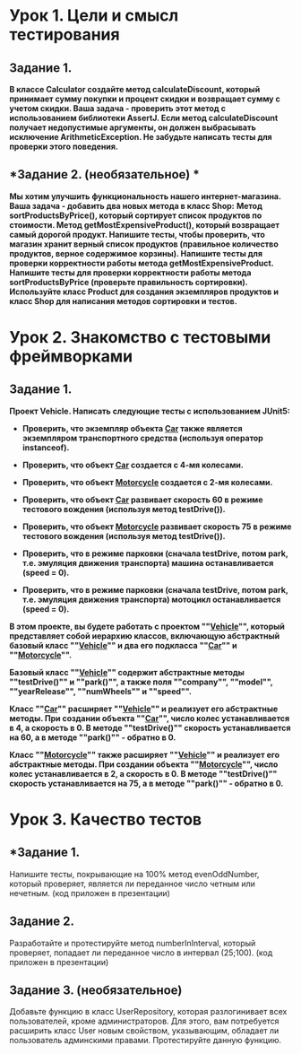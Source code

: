 # Урок 1. Цели и смысл тестирования

## Задание 1.
**В классе Calculator создайте метод calculateDiscount,
который принимает сумму покупки и процент скидки и возвращает сумму с учетом скидки.
Ваша задача - проверить этот метод с использованием библиотеки AssertJ.
Если метод calculateDiscount получает недопустимые аргументы, он должен выбрасывать
исключение ArithmeticException. Не забудьте написать тесты для проверки этого поведения.**

## *Задание 2. (необязательное) *
**Мы хотим улучшить функциональность нашего интернет-магазина. Ваша задача - добавить два новых
метода в класс Shop:**
**Метод sortProductsByPrice(), который сортирует список продуктов по стоимости.
Метод getMostExpensiveProduct(), который возвращает самый дорогой продукт.
Напишите тесты, чтобы проверить, что магазин хранит верный список
продуктов (правильное количество продуктов, верное содержимое корзины).
Напишите тесты для проверки корректности работы метода getMostExpensiveProduct.** 
**Напишите тесты для проверки корректности работы метода sortProductsByPrice (проверьте правильность сортировки).
Используйте класс Product для создания экземпляров продуктов и класс Shop для написания методов сортировки и тестов.**

# Урок 2. Знакомство с тестовыми фреймворками
## Задание 1.

**Проект Vehicle. Написать следующие тесты с использованием JUnit5:**

- **Проверить, что экземпляр объекта [Car](src/main/java/homework2/Car.java) также является экземпляром
транспортного средства (используя оператор instanceof).**

- **Проверить, что объект [Car](src/main/java/homework2/Car.java) создается с 4-мя колесами.**

- **Проверить, что объект [Motorcycle](src/main/java/homework2/Motorcycle.java) создается с 2-мя колесами.**

- **Проверить, что объект [Car](src/main/java/homework2/Car.java) развивает скорость 60 в режиме тестового
вождения (используя метод testDrive()).**

- **Проверить, что объект [Motorcycle](src/main/java/homework2/Motorcycle.java) развивает скорость 75 в режиме
тестового вождения (используя метод testDrive()).**

- **Проверить, что в режиме парковки (сначала testDrive, потом park, т.е. эмуляция движения транспорта) машина
останавливается (speed = 0).**

- **Проверить, что в режиме парковки (сначала testDrive, потом park, т.е. эмуляция движения транспорта) мотоцикл
останавливается (speed = 0).**

**В этом проекте, вы будете работать с проектом ""[Vehicle](src/main/java/homework2/Vehicle.java)"", который представляет
собой иерархию классов, включающую абстрактный базовый класс ""[Vehicle](src/main/java/homework2/Vehicle.java)"" и два
его подкласса ""[Car](src/main/java/homework2/Car.java)"" и ""[Motorcycle](src/main/java/homework2/Motorcycle.java)"".**

**Базовый класс ""[Vehicle](src/main/java/homework2/Vehicle.java)"" содержит абстрактные методы ""testDrive()"" и
""park()"", а также поля ""company"", ""model"", ""yearRelease"", ""numWheels"" и ""speed"".**

**Класс ""[Car](src/main/java/homework2/Car.java)"" расширяет ""[Vehicle](src/main/java/homework2/Vehicle.java)"" 
и реализует его абстрактные методы.
При создании объекта ""[Car](src/main/java/homework2/Car.java)"", число колес устанавливается в 4, а скорость в 0. 
В методе ""testDrive()"" скорость устанавливается на 60, а в методе ""park()"" - обратно в 0.**

**Класс ""[Motorcycle](src/main/java/homework2/Motorcycle.java)"" также расширяет
""[Vehicle](src/main/java/homework2/Vehicle.java)"" и реализует его абстрактные методы. 
При создании объекта ""[Motorcycle](src/main/java/homework2/Motorcycle.java)"", число колес устанавливается в 2,
а скорость в 0. 
В методе ""testDrive()"" скорость устанавливается на 75, а в методе ""park()"" - обратно в 0.**

# Урок 3. Качество тестов

## *Задание 1.

Напишите тесты, покрывающие на 100% метод evenOddNumber, который проверяет, является ли переданное число четным или
нечетным. (код приложен в презентации)

## Задание 2.

Разработайте и протестируйте метод numberInInterval, который проверяет, попадает ли переданное число
в интервал (25;100). (код приложен в презентации)

## Задание 3.  (необязательное)

Добавьте функцию в класс UserRepository, которая разлогинивает всех пользователей, кроме администраторов.
Для этого, вам потребуется расширить класс User новым свойством, указывающим, обладает ли пользователь
админскими правами. Протестируйте данную функцию.